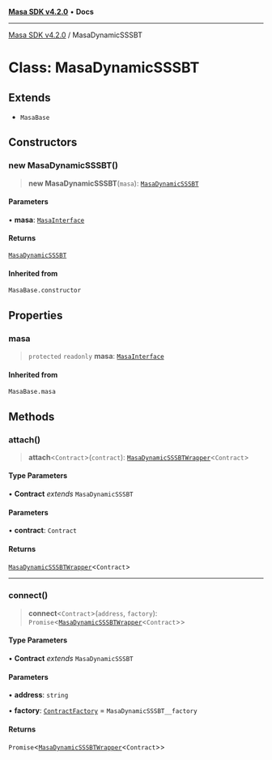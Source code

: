 [**Masa SDK v4.2.0**](../README.md) • **Docs**

***

[Masa SDK v4.2.0](../globals.md) / MasaDynamicSSSBT

# Class: MasaDynamicSSSBT

## Extends

- `MasaBase`

## Constructors

### new MasaDynamicSSSBT()

> **new MasaDynamicSSSBT**(`masa`): [`MasaDynamicSSSBT`](MasaDynamicSSSBT.md)

#### Parameters

• **masa**: [`MasaInterface`](../interfaces/MasaInterface.md)

#### Returns

[`MasaDynamicSSSBT`](MasaDynamicSSSBT.md)

#### Inherited from

`MasaBase.constructor`

## Properties

### masa

> `protected` `readonly` **masa**: [`MasaInterface`](../interfaces/MasaInterface.md)

#### Inherited from

`MasaBase.masa`

## Methods

### attach()

> **attach**\<`Contract`\>(`contract`): [`MasaDynamicSSSBTWrapper`](MasaDynamicSSSBTWrapper.md)\<`Contract`\>

#### Type Parameters

• **Contract** *extends* `MasaDynamicSSSBT`

#### Parameters

• **contract**: `Contract`

#### Returns

[`MasaDynamicSSSBTWrapper`](MasaDynamicSSSBTWrapper.md)\<`Contract`\>

***

### connect()

> **connect**\<`Contract`\>(`address`, `factory`): `Promise`\<[`MasaDynamicSSSBTWrapper`](MasaDynamicSSSBTWrapper.md)\<`Contract`\>\>

#### Type Parameters

• **Contract** *extends* `MasaDynamicSSSBT`

#### Parameters

• **address**: `string`

• **factory**: [`ContractFactory`](ContractFactory.md) = `MasaDynamicSSSBT__factory`

#### Returns

`Promise`\<[`MasaDynamicSSSBTWrapper`](MasaDynamicSSSBTWrapper.md)\<`Contract`\>\>
